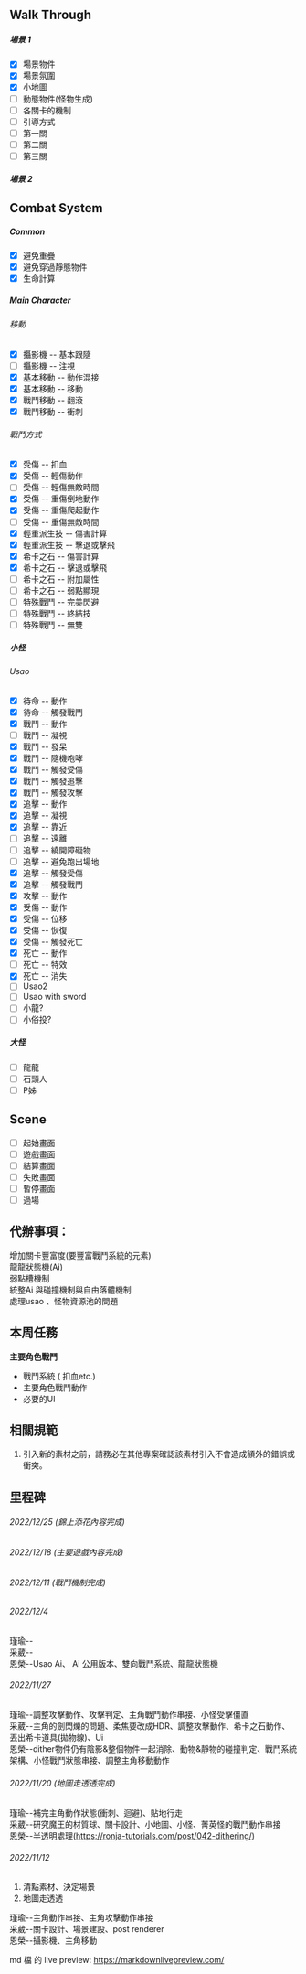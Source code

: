 ## Walk Through
##### 場景 1 
 - [x] 場景物件
 - [x] 場景氛圍
 - [x] 小地圖
 - [ ] 動態物件(怪物生成)
 - [ ] 各關卡的機制
 - [ ] 引導方式
 - [ ] 第一關
 - [ ] 第二關
 - [ ] 第三關
##### 場景 2

## Combat System
##### Common
 - [x] 避免重疊
 - [x] 避免穿過靜態物件
 - [x] 生命計算
##### Main Character
###### 移動
 - [x] 攝影機 -- 基本跟隨
 - [ ] 攝影機 -- 注視
 - [x] 基本移動 -- 動作混接
 - [x] 基本移動 -- 移動
 - [x] 戰鬥移動 -- 翻滾
 - [x] 戰鬥移動 -- 衝刺
###### 戰鬥方式
 - [x] 受傷 -- 扣血
 - [x] 受傷 -- 輕傷動作
 - [ ] 受傷 -- 輕傷無敵時間
 - [x] 受傷 -- 重傷倒地動作
 - [x] 受傷 -- 重傷爬起動作
 - [ ] 受傷 -- 重傷無敵時間
 - [x] 輕重派生技 -- 傷害計算
 - [x] 輕重派生技 -- 擊退或擊飛
 - [x] 希卡之石 -- 傷害計算
 - [x] 希卡之石 -- 擊退或擊飛
 - [ ] 希卡之石 -- 附加屬性
 - [ ] 希卡之石 -- 弱點顯現
 - [ ] 特殊戰鬥 -- 完美閃避
 - [ ] 特殊戰鬥 -- 終結技
 - [ ] 特殊戰鬥 -- 無雙

##### 小怪
###### Usao
 - [x] 待命 -- 動作
 - [x] 待命 -- 觸發戰鬥
 - [x] 戰鬥 -- 動作
 - [ ] 戰鬥 -- 凝視
 - [x] 戰鬥 -- 發呆
 - [x] 戰鬥 -- 隨機咆哮
 - [x] 戰鬥 -- 觸發受傷
 - [x] 戰鬥 -- 觸發追擊
 - [x] 戰鬥 -- 觸發攻擊
 - [x] 追擊 -- 動作
 - [x] 追擊 -- 凝視
 - [x] 追擊 -- 靠近
 - [ ] 追擊 -- 遠離
 - [ ] 追擊 -- 繞開障礙物
 - [ ] 追擊 -- 避免跑出場地
 - [x] 追擊 -- 觸發受傷
 - [x] 追擊 -- 觸發戰鬥
 - [x] 攻擊 -- 動作
 - [x] 受傷 -- 動作
 - [x] 受傷 -- 位移
 - [x] 受傷 -- 恢復
 - [x] 受傷 -- 觸發死亡
 - [x] 死亡 -- 動作
 - [ ] 死亡 -- 特效
 - [x] 死亡 -- 消失
 - [ ] Usao2<br>
 - [ ] Usao with sword<br>
 - [ ] 小龍?<br>
 - [ ] 小俗投?<br>
##### 大怪
 - [ ] 龍龍
 - [ ] 石頭人
 - [ ] P姊

## Scene
 - [ ] 起始畫面
 - [ ] 遊戲畫面
 - [ ] 結算畫面
 - [ ] 失敗畫面
 - [ ] 暫停畫面
 - [ ] 過場
## 代辦事項：
增加關卡豐富度(要豐富戰鬥系統的元素)<br>
龍龍狀態機(Ai)<br>
弱點槽機制<br>
統整Ai 與碰撞機制與自由落體機制<br>
處理usao 、怪物資源池的問題<br>

## 本周任務
**主要角色戰鬥**
* 戰鬥系統 ( 扣血etc.)
* 主要角色戰鬥動作
* 必要的UI

## 相關規範
1. 引入新的素材之前，請務必在其他專案確認該素材引入不會造成額外的錯誤或衝突。

## 里程碑

###### 2022/12/25 (錦上添花內容完成)
###### 2022/12/18 (主要遊戲內容完成)
###### 2022/12/11 (戰鬥機制完成)
###### 2022/12/4
瑾瑜--<br>
采葳--<br>
恩榮--Usao Ai、 Ai 公用版本、雙向戰鬥系統、龍龍狀態機<br>
###### 2022/11/27

瑾瑜--調整攻擊動作、攻擊判定、主角戰鬥動作串接、小怪受擊僵直<br>
采葳--主角的劍閃爍的問題、柔焦要改成HDR、調整攻擊動作、希卡之石動作、丟出希卡道具(拋物線)、Ui<br>
恩榮--dither物件仍有陰影&整個物件一起消除、動物&靜物的碰撞判定、戰鬥系統架構、小怪戰鬥狀態串接、調整主角移動動作<br>

###### 2022/11/20 (地圖走透透完成)

瑾瑜--補完主角動作狀態(衝刺、迴避)、貼地行走<br>
采葳--研究魔王的材質球、關卡設計、小地圖、小怪、菁英怪的戰鬥動作串接<br>
恩榮--半透明處理(https://ronja-tutorials.com/post/042-dithering/)<br>

###### 2022/11/12

1. 清點素材、決定場景
2. 地圖走透透

瑾瑜--主角動作串接、主角攻擊動作串接<br>
采葳--關卡設計、場景建設、post renderer<br>
恩榮--攝影機、主角移動<br>

md 檔 的 live preview:
https://markdownlivepreview.com/